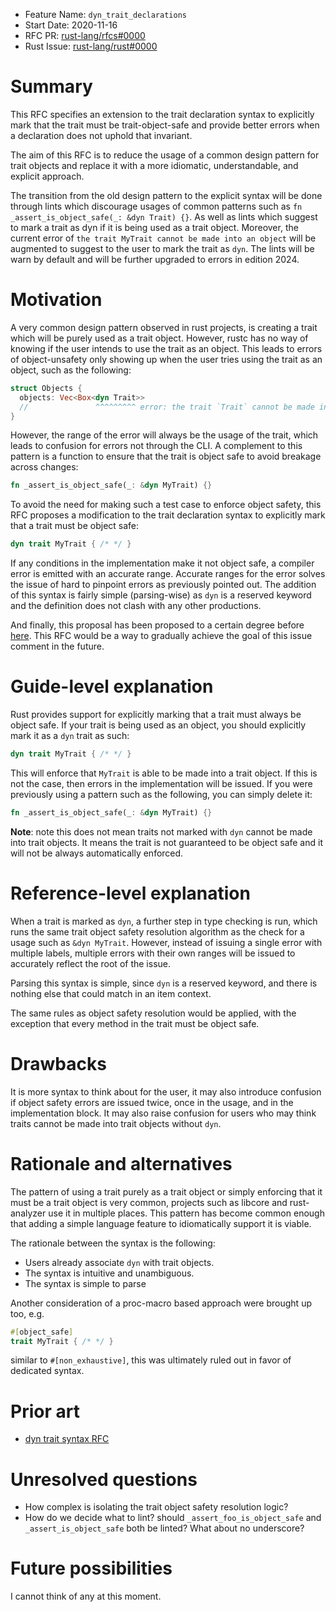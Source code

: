 - Feature Name: `dyn_trait_declarations`
- Start Date: 2020-11-16
- RFC PR: [rust-lang/rfcs#0000](https://github.com/rust-lang/rfcs/pull/0000)
- Rust Issue: [rust-lang/rust#0000](https://github.com/rust-lang/rust/issues/0000)

# Summary

[summary]: #summary

This RFC specifies an extension to the trait declaration syntax to explicitly mark that the trait must be
trait-object-safe and provide better errors when a declaration does not uphold that invariant.

The aim of this RFC is to reduce the usage of a common design pattern for trait objects and replace it with a more
idiomatic, understandable, and explicit approach.

The transition from the old design pattern to the explicit syntax will be done through lints which discourage usages
of common patterns such as `fn _assert_is_object_safe(_: &dyn Trait) {}`. As well as lints which suggest to mark a trait as
dyn if it is being used as a trait object. Moreover, the current error of `the trait MyTrait cannot be made into an object` will
be augmented to suggest to the user to mark the trait as `dyn`. The lints will be warn by default and will be further upgraded to errors in edition 2024.

# Motivation

[motivation]: #motivation

A very common design pattern observed in rust projects, is creating a trait which will be purely used as a trait object. However, rustc has no way of knowing if the user intends to use the trait as an object. This leads to errors of object-unsafety only showing up when the user tries using the trait as an object, such as the following:

```rust
struct Objects {
  objects: Vec<Box<dyn Trait>>
  //               ^^^^^^^^^ error: the trait `Trait` cannot be made into an object
}
```

However, the range of the error will always be the usage of the trait, which leads to confusion for errors not through the CLI. A complement to this pattern is a function to ensure that the trait is object safe to avoid breakage across changes:

```rust
fn _assert_is_object_safe(_: &dyn MyTrait) {}
```

To avoid the need for making such a test case to enforce object safety, this RFC proposes a modification to the trait declaration syntax to explicitly mark that a trait must be object safe:

```rust
dyn trait MyTrait { /* */ }
```

If any conditions in the implementation make it not object safe, a compiler error is emitted with an accurate range. Accurate ranges for the error solves the issue of hard to pinpoint errors as previously pointed out. The addition of this syntax is fairly simple (parsing-wise) as `dyn` is a reserved keyword and the definition does not clash with any other productions.

And finally, this proposal has been proposed to a certain degree before [here](https://github.com/rust-lang/rust/issues/57893#issuecomment-546972824). This RFC would be a way to gradually achieve the goal of this issue comment in the future.

# Guide-level explanation

[guide-level-explanation]: #guide-level-explanation

Rust provides support for explicitly marking that a trait must always be object safe. If your trait is being used as an object, you should explicitly mark it as a `dyn` trait as such:

```rust
dyn trait MyTrait { /* */ }
```

This will enforce that `MyTrait` is able to be made into a trait object. If this is not the case, then errors in the implementation will be issued. If you were previously using a pattern such as the following, you can simply delete it:

```rust
fn _assert_is_object_safe(_: &dyn MyTrait) {}
```

**Note**: note this does not mean traits not marked with `dyn` cannot be made into trait objects. It means the trait is not guaranteed to be object safe and it will not be always automatically enforced.

# Reference-level explanation

[reference-level-explanation]: #reference-level-explanation

When a trait is marked as `dyn`, a further step in type checking is run, which runs the same trait object safety resolution algorithm as the check for a usage such as `&dyn MyTrait`. However, instead of issuing a single error with multiple labels, multiple errors with their own ranges will be issued to accurately reflect the root of the issue.

Parsing this syntax is simple, since `dyn` is a reserved keyword, and there is nothing else that could match in an item context.

The same rules as object safety resolution would be applied, with the exception that every method in the trait must be object safe.

# Drawbacks

[drawbacks]: #drawbacks

It is more syntax to think about for the user, it may also introduce confusion if object safety errors are issued twice, once in the usage, and in the implementation block. It may also raise confusion for users who may think traits cannot be made into trait objects without `dyn`.

# Rationale and alternatives

[rationale-and-alternatives]: #rationale-and-alternatives

The pattern of using a trait purely as a trait object or simply enforcing that it must be a trait object is very common, projects such as libcore and rust-analyzer use it in multiple places. This pattern has become common enough that adding a simple language feature to idiomatically support it is viable.

The rationale between the syntax is the following:

- Users already associate `dyn` with trait objects.
- The syntax is intuitive and unambiguous.
- The syntax is simple to parse

Another consideration of a proc-macro based approach were brought up too, e.g.

```rust
#[object_safe]
trait MyTrait { /* */ }
```

similar to `#[non_exhaustive]`, this was ultimately ruled out in favor of dedicated syntax.

# Prior art

[prior-art]: #prior-art

- [dyn trait syntax RFC](./2113-dyn-trait-syntax.md)

# Unresolved questions

[unresolved-questions]: #unresolved-questions

- How complex is isolating the trait object safety resolution logic?
- How do we decide what to lint? should `_assert_foo_is_object_safe` and `_assert_is_object_safe` both be linted?
  What about no underscore?

# Future possibilities

[future-possibilities]: #future-possibilities

I cannot think of any at this moment.
